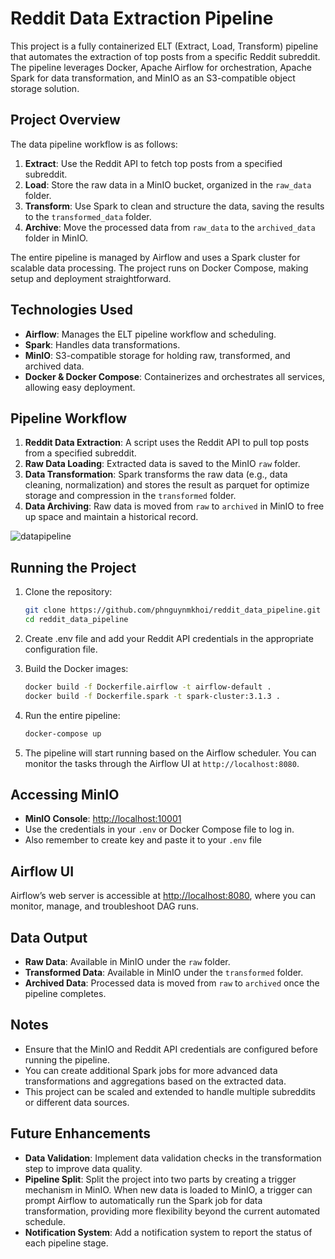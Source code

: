 # Reddit Data Extraction Pipeline

This project is a fully containerized ELT (Extract, Load, Transform) pipeline that automates the extraction of top posts from a specific Reddit subreddit. The pipeline leverages Docker, Apache Airflow for orchestration, Apache Spark for data transformation, and MinIO as an S3-compatible object storage solution.

## Project Overview

The data pipeline workflow is as follows:
1. **Extract**: Use the Reddit API to fetch top posts from a specified subreddit.
2. **Load**: Store the raw data in a MinIO bucket, organized in the `raw_data` folder.
3. **Transform**: Use Spark to clean and structure the data, saving the results to the `transformed_data` folder.
4. **Archive**: Move the processed data from `raw_data` to the `archived_data` folder in MinIO.

The entire pipeline is managed by Airflow and uses a Spark cluster for scalable data processing. The project runs on Docker Compose, making setup and deployment straightforward.

## Technologies Used

- **Airflow**: Manages the ELT pipeline workflow and scheduling.
- **Spark**: Handles data transformations.
- **MinIO**: S3-compatible storage for holding raw, transformed, and archived data.
- **Docker & Docker Compose**: Containerizes and orchestrates all services, allowing easy deployment.

## Pipeline Workflow

1. **Reddit Data Extraction**: A script uses the Reddit API to pull top posts from a specified subreddit.
2. **Raw Data Loading**: Extracted data is saved to the MinIO `raw` folder.
3. **Data Transformation**: Spark transforms the raw data (e.g., data cleaning, normalization) and stores the result as parquet for optimize storage and compression in the `transformed` folder.
4. **Data Archiving**: Raw data is moved from `raw` to `archived` in MinIO to free up space and maintain a historical record.

![datapipeline](https://github.com/user-attachments/assets/11ebb93d-2bc0-47b5-946b-44ea55460c47)

## Running the Project

1. Clone the repository:
    ```bash
    git clone https://github.com/phnguynmkhoi/reddit_data_pipeline.git
    cd reddit_data_pipeline
    ```

2. Create .env file and add your Reddit API credentials in the appropriate configuration file. 

3. Build the Docker images:
    ```bash
    docker build -f Dockerfile.airflow -t airflow-default .
    docker build -f Dockerfile.spark -t spark-cluster:3.1.3 .
    ```

4. Run the entire pipeline:
    ```bash
    docker-compose up
    ```

5. The pipeline will start running based on the Airflow scheduler. You can monitor the tasks through the Airflow UI at `http://localhost:8080`.

## Accessing MinIO

- **MinIO Console**: [http://localhost:10001](http://localhost:10001)
- Use the credentials in your `.env` or Docker Compose file to log in.
- Also remember to create key and paste it to your `.env` file 

## Airflow UI

Airflow’s web server is accessible at [http://localhost:8080](http://localhost:8080), where you can monitor, manage, and troubleshoot DAG runs.

## Data Output

- **Raw Data**: Available in MinIO under the `raw` folder.
- **Transformed Data**: Available in MinIO under the `transformed` folder.
- **Archived Data**: Processed data is moved from `raw` to `archived` once the pipeline completes.

## Notes

- Ensure that the MinIO and Reddit API credentials are configured before running the pipeline.
- You can create additional Spark jobs for more advanced data transformations and aggregations based on the extracted data.
- This project can be scaled and extended to handle multiple subreddits or different data sources.

## Future Enhancements

- **Data Validation**: Implement data validation checks in the transformation step to improve data quality.
- **Pipeline Split**: Split the project into two parts by creating a trigger mechanism in MinIO. When new data is loaded to MinIO, a trigger can prompt Airflow to automatically run the Spark job for data transformation, providing more flexibility beyond the current automated schedule.
- **Notification System**: Add a notification system to report the status of each pipeline stage.
